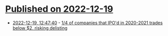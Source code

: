 # [Published on 2022-12-19](index.md)

* [2022-12-19, 12:47:40](https://news.ycombinator.com/item?id=34051414) - [1/4 of companies that IPO'd in 2020-2021 trades below $2, risking delisting](https://www.wsj.com/articles/oatly-other-deflated-ipo-stocks-haunt-new-issue-market-11671417781)

